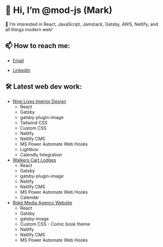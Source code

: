 # 👋 Hi, I’m @mod-js (Mark)

👀 I’m interested in React, JavaScript, Jamstack, Gatsby, AWS, Netlify, and all things modern web!

## 📫 How to reach me:

+ [Email](mailto:hello@modjs.io)

+ [LinkedIn](https://www.linkedin.com/in/mark-court/)

## 🛠️ Latest web dev work:

+ <a href="https://ninelivesdesign.netlify.app/" target="_blank" rel="noreferrer">Nine Lives Interior Design</a>
  + React
  + Gatsby
  + gatsby-plugin-image
  + Tailwind CSS
  + Custom CSS
  + Netlify
  + Netlify CMS
  + MS Power Automate Web Hooks
  + Lightbox
  + Calendly Integration
+ <a href="https://www.walkerscartlodge.co.uk/" target="_blank" rel="noreferrer">Walkers Cart Lodges</a>
  + React
  + Gatsby
  + gatsby-plugin-image
  + Netlify
  + Netlify CMS
  + MS Power Automate Web Hooks
  + Calendar
+ <a href="https://www.rokitmedia.co.uk/" target="_blank" rel="noreferrer">Rokit Media Agency Website</a>
  + React
  + Gatsby
  + gatsby-image
  + Custom CSS - Comic book theme
  + Netlify
  + Netlify CMS
  + MS Power Automate Web Hooks


<!---
mod-js/mod-js is a ✨ special ✨ repository because its `README.md` (this file) appears on your GitHub profile.
You can click the Preview link to take a look at your changes.
--->
